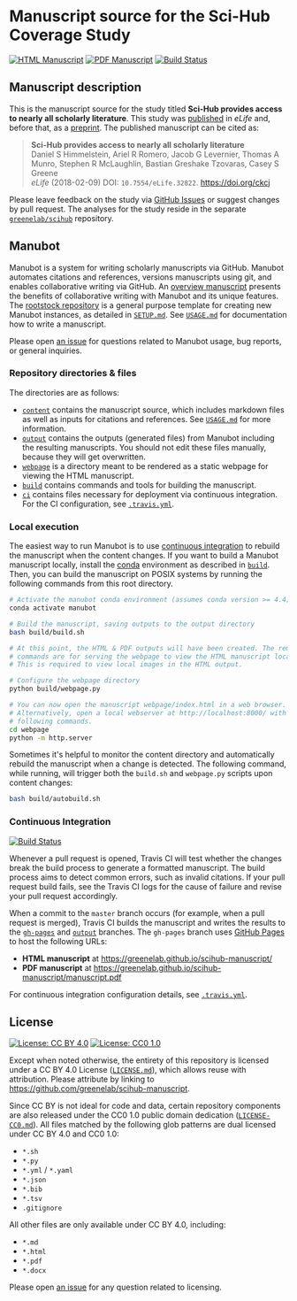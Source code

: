 # Manuscript source for the Sci-Hub Coverage Study

<!-- usage note: edit the H1 title above to personalize the manuscript -->

[![HTML Manuscript](https://img.shields.io/badge/manuscript-HTML-blue.svg)](https://greenelab.github.io/scihub-manuscript/)
[![PDF Manuscript](https://img.shields.io/badge/manuscript-PDF-blue.svg)](https://greenelab.github.io/scihub-manuscript/manuscript.pdf)
[![Build Status](https://travis-ci.org/greenelab/scihub-manuscript.svg?branch=master)](https://travis-ci.org/greenelab/scihub-manuscript)

## Manuscript description

<!-- usage note: edit this section.

This repository is a template manuscript (a.k.a. rootstock).
Actual manuscript instances will clone this repository (see [`SETUP.md`](SETUP.md)) and replace this paragraph with a description of their manuscript.
-->

This is the manuscript source for the study titled **Sci-Hub provides access to nearly all scholarly literature**.
This study was [published](https://doi.org/10.7554/eLife.32822 "eLife Research Feature Article") in _eLife_ and, before that, as a [preprint](https://doi.org/10.7287/peerj.preprints.3100 "PeerJ Preprint").
The published manuscript can be cited as:

> **Sci-Hub provides access to nearly all scholarly literature**<br>
Daniel S Himmelstein, Ariel R Romero, Jacob G Levernier, Thomas A Munro, Stephen R McLaughlin, Bastian Greshake Tzovaras, Casey S Greene<br>
_eLife_ (2018-02-09) DOI: `10.7554/eLife.32822`. https://doi.org/ckcj

Please leave feedback on the study via [GitHub Issues](https://github.com/greenelab/scihub-manuscript/issues) or suggest changes by pull request.
The analyses for the study reside in the separate [`greenelab/scihub`](https://github.com/greenelab/scihub) repository.

## Manubot

<!-- usage note: do not edit this section -->

Manubot is a system for writing scholarly manuscripts via GitHub.
Manubot automates citations and references, versions manuscripts using git, and enables collaborative writing via GitHub.
An [overview manuscript](https://greenelab.github.io/meta-review/ "Open collaborative writing with Manubot") presents the benefits of collaborative writing with Manubot and its unique features.
The [rootstock repository](https://git.io/fhQH1) is a general purpose template for creating new Manubot instances, as detailed in [`SETUP.md`](SETUP.md).
See [`USAGE.md`](USAGE.md) for documentation how to write a manuscript.

Please open [an issue](https://git.io/fhQHM) for questions related to Manubot usage, bug reports, or general inquiries.

### Repository directories & files

The directories are as follows:

+ [`content`](content) contains the manuscript source, which includes markdown files as well as inputs for citations and references.
  See [`USAGE.md`](USAGE.md) for more information.
+ [`output`](output) contains the outputs (generated files) from Manubot including the resulting manuscripts.
  You should not edit these files manually, because they will get overwritten.
+ [`webpage`](webpage) is a directory meant to be rendered as a static webpage for viewing the HTML manuscript.
+ [`build`](build) contains commands and tools for building the manuscript.
+ [`ci`](ci) contains files necessary for deployment via continuous integration.
  For the CI configuration, see [`.travis.yml`](.travis.yml).

### Local execution

The easiest way to run Manubot is to use [continuous integration](#continuous-integration) to rebuild the manuscript when the content changes.
If you want to build a Manubot manuscript locally, install the [conda](https://conda.io) environment as described in [`build`](build).
Then, you can build the manuscript on POSIX systems by running the following commands from this root directory.

```sh
# Activate the manubot conda environment (assumes conda version >= 4.4)
conda activate manubot

# Build the manuscript, saving outputs to the output directory
bash build/build.sh

# At this point, the HTML & PDF outputs will have been created. The remaining
# commands are for serving the webpage to view the HTML manuscript locally.
# This is required to view local images in the HTML output.

# Configure the webpage directory
python build/webpage.py

# You can now open the manuscript webpage/index.html in a web browser.
# Alternatively, open a local webserver at http://localhost:8000/ with the
# following commands.
cd webpage
python -m http.server
```

Sometimes it's helpful to monitor the content directory and automatically rebuild the manuscript when a change is detected.
The following command, while running, will trigger both the `build.sh` and `webpage.py` scripts upon content changes:

```sh
bash build/autobuild.sh
```

### Continuous Integration

[![Build Status](https://travis-ci.org/greenelab/scihub-manuscript.svg?branch=master)](https://travis-ci.org/greenelab/scihub-manuscript)

Whenever a pull request is opened, Travis CI will test whether the changes break the build process to generate a formatted manuscript.
The build process aims to detect common errors, such as invalid citations.
If your pull request build fails, see the Travis CI logs for the cause of failure and revise your pull request accordingly.

When a commit to the `master` branch occurs (for example, when a pull request is merged), Travis CI builds the manuscript and writes the results to the [`gh-pages`](https://github.com/manubot/rootstock/tree/gh-pages) and [`output`](https://github.com/manubot/rootstock/tree/output) branches.
The `gh-pages` branch uses [GitHub Pages](https://pages.github.com/) to host the following URLs:

+ **HTML manuscript** at https://greenelab.github.io/scihub-manuscript/
+ **PDF manuscript** at https://greenelab.github.io/scihub-manuscript/manuscript.pdf

For continuous integration configuration details, see [`.travis.yml`](.travis.yml).

## License

<!--
usage note: edit this section to change the license of your manuscript or source code changes to this repository.
We encourage users to openly license their manuscripts, which is the default as specified below.
-->

[![License: CC BY 4.0](https://img.shields.io/badge/License%20All-CC%20BY%204.0-lightgrey.svg)](http://creativecommons.org/licenses/by/4.0/)
[![License: CC0 1.0](https://img.shields.io/badge/License%20Parts-CC0%201.0-lightgrey.svg)](https://creativecommons.org/publicdomain/zero/1.0/)

Except when noted otherwise, the entirety of this repository is licensed under a CC BY 4.0 License ([`LICENSE.md`](LICENSE.md)), which allows reuse with attribution.
Please attribute by linking to https://github.com/greenelab/scihub-manuscript.

Since CC BY is not ideal for code and data, certain repository components are also released under the CC0 1.0 public domain dedication ([`LICENSE-CC0.md`](LICENSE-CC0.md)).
All files matched by the following glob patterns are dual licensed under CC BY 4.0 and CC0 1.0:

+ `*.sh`
+ `*.py`
+ `*.yml` / `*.yaml`
+ `*.json`
+ `*.bib`
+ `*.tsv`
+ `.gitignore`

All other files are only available under CC BY 4.0, including:

+ `*.md`
+ `*.html`
+ `*.pdf`
+ `*.docx`

Please open [an issue](https://github.com/greenelab/scihub-manuscript/issues) for any question related to licensing.
